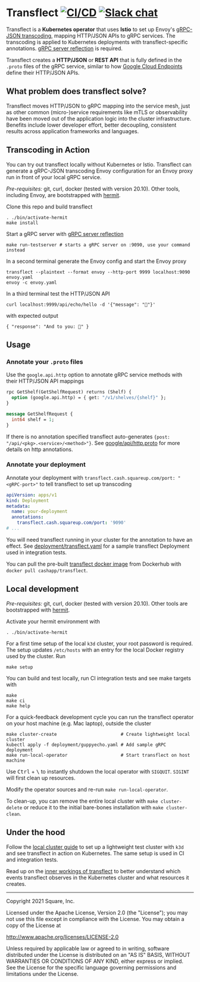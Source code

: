 # Transflect [![CI/CD](https://github.com/cashapp/transflect/workflows/ci/cd/badge.svg?branch=master)](https://github.com/cashapp/transflect/actions?query=workflow%3ACI%2FCD+branch%3Amaster) [![Slack chat](https://img.shields.io/badge/slack-gophers-795679?logo=slack)](https://gophers.slack.com/messages/cashapp)

Transflect is a **Kubernetes operator** that uses **Istio** to set up Envoy's
[gRPC-JSON transcoding](https://www.envoyproxy.io/docs/envoy/latest/configuration/http/http_filters/grpc_json_transcoder_filter),
mapping HTTP/JSON APIs to gRPC services. The transcoding is applied to
Kubernetes deployments with transflect-specific annotations.
[gRPC server reflection](https://github.com/grpc/grpc/blob/master/doc/server-reflection.md)
is required.

Transflect creates a **HTTP/JSON** or **REST API** that is fully defined in the
`.proto` files of the gRPC service, similar to how
[Google Cloud Endpoints](https://cloud.google.com/endpoints/docs/grpc/transcoding)
define their HTTP/JSON APIs.

## What problem does transflect solve?

Transflect moves HTTP/JSON to gRPC mapping into the service mesh, just as other
common (micro-)service requirements like mTLS or observability have been moved
out of the application logic into the cluster infrastructure. Benefits include
lower developer effort, better decoupling, consistent results across application
frameworks and languages.

## Transcoding in Action

You can try out transflect locally without Kubernetes or Istio. Transflect can
generate a gRPC-JSON transcoding Envoy configuration for an Envoy proxy run in
front of your local gRPC service.

_Pre-requisites:_ git, curl, docker (tested with version 20.10). Other tools,
including Envoy, are bootstrapped with
[hermit](https://cashapp.github.io/hermit/).

Clone this repo and build transflect

    . ./bin/activate-hermit
    make install

Start a gRPC server with
[gRPC server reflection](https://github.com/grpc/grpc/blob/master/doc/server-reflection.md)

    make run-testserver # starts a gRPC server on :9090, use your command instead

In a second terminal generate the Envoy config and start the Envoy proxy

    transflect --plaintext --format envoy --http-port 9999 localhost:9090 envoy.yaml
    envoy -c envoy.yaml

In a third terminal test the HTTP/JSON API

    curl localhost:9999/api/echo/hello -d '{"message": "👋"}'

with expected output

    { "response": "And to you: 👋" }

## Usage

### Annotate your `.proto` files

Use the `google.api.http` option to annotate gRPC service methods with their
HTTP/JSON API mappings

```proto
rpc GetShelf(GetShelfRequest) returns (Shelf) {
  option (google.api.http) = { get: "/v1/shelves/{shelf}" };
}

message GetShelfRequest {
  int64 shelf = 1;
}
```

If there is no annotation specified transflect auto-generates
`{post: "/api/<pkg>.<service>/<method>"}`. See
[google/api/http.proto](https://github.com/googleapis/googleapis/blob/master/google/api/http.proto)
for more details on http annotations.

### Annotate your deployment

Annotate your deployment with `transflect.cash.squareup.com/port: "<gRPC-port>"`
to tell transflect to set up transcoding

```yaml
apiVersion: apps/v1
kind: Deployment
metadata:
  name: your-deployment
  annotations:
    transflect.cash.squareup.com/port: '9090'
# ...
```

You will need transflect running in your cluster for the annotation to have an
effect. See [deployment/transflect.yaml](deployment/transflect.yaml) for a
sample transflect Deployment used in integration tests.

You can pull the pre-built
[transflect docker image](https://hub.docker.com/r/cashapp/transflect) from
Dockerhub with `docker pull cashapp/transflect`.

## Local development

_Pre-requisites:_ git, curl, docker (tested with version 20.10). Other tools are
bootstrapped with [hermit](https://cashapp.github.io/hermit/).

Activate your hermit environment with

    . ./bin/activate-hermit

For a first time setup of the local `k3d` cluster, your root password is
required. The setup updates `/etc/hosts` with an entry for the local Docker
registry used by the cluster. Run

    make setup

You can build and test locally, run CI integration tests and see make targets
with

    make
    make ci
    make help

For a quick-feedback development cycle you can run the transflect operator on
your host machine (e.g. Mac laptop), outside the cluster

    make cluster-create                        # Create lightweight local cluster
    kubectl apply -f deployment/guppyecho.yaml # Add sample gRPC deployment
    make run-local-operator                    # Start transflect on host machine

Use <kbd>Ctrl</kbd> + <kbd>\\</kbd> to instantly shutdown the local operator
with `SIGQUIT`. `SIGINT` will first clean up resources.

Modify the operator sources and re-run `make run-local-operator`.

To clean-up, you can remove the entire local cluster with `make cluster-delete`
or reduce it to the initial bare-bones installation with `make cluster-clean`.

## Under the hood

Follow the [local cluster guide](docs/local-cluster.md) to set up a lightweight
test cluster with `k3d` and see transflect in action on Kubernetes. The same
setup is used in CI and integration tests.

Read up on the [inner workings of transflect](docs/inner-workings.md) to better
understand which events transflect observes in the Kubernetes cluster and what
resources it creates.

---

Copyright 2021 Square, Inc.

Licensed under the Apache License, Version 2.0 (the "License"); you may not use
this file except in compliance with the License. You may obtain a copy of the
License at

http://www.apache.org/licenses/LICENSE-2.0

Unless required by applicable law or agreed to in writing, software distributed
under the License is distributed on an "AS IS" BASIS, WITHOUT WARRANTIES OR
CONDITIONS OF ANY KIND, either express or implied. See the License for the
specific language governing permissions and limitations under the License.
